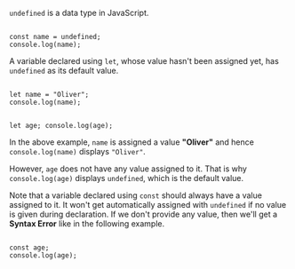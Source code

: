 `undefined` is a data type in JavaScript.

<codeblock language="javascript" type="lesson">
<code>
const name = undefined;
console.log(name);
</code>
</codeblock>

A variable declared using `let`,
whose value hasn't
been assigned yet,
has `undefined` as
its default value.

<codeblock language="javascript" type="lesson">
<code>
let name = "Oliver";
console.log(name);

let age;
console.log(age);
</code>
</codeblock>

In the above example, `name`
is assigned a value **"Oliver"**
and hence `console.log(name)`
displays `"Oliver"`.

However, `age` does not have
any value assigned to it.
That is why `console.log(age)`
displays `undefined`,
which is the default value.

Note that a variable
declared using `const`
should always have a value
assigned to it.
It won't get
automatically assigned
with `undefined`
if no value is
given during declaration.
If we don't provide any value,
then we'll get a **Syntax Error**
like in the following example.

<codeblock language="javascript" type="lesson">
<code>
const age;
console.log(age);
</code>
</codeblock>